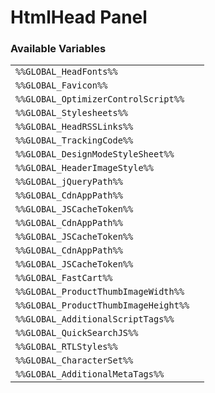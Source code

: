 # HtmlHead Panel

### Available Variables
|||
|---|---|
| `%%GLOBAL_HeadFonts%%` |
| `%%GLOBAL_Favicon%%` |
| `%%GLOBAL_OptimizerControlScript%%` |
| `%%GLOBAL_Stylesheets%%` |
| `%%GLOBAL_HeadRSSLinks%%` |
| `%%GLOBAL_TrackingCode%%` |
| `%%GLOBAL_DesignModeStyleSheet%%` |
| `%%GLOBAL_HeaderImageStyle%%` |
| `%%GLOBAL_jQueryPath%%` |
| `%%GLOBAL_CdnAppPath%%` |
| `%%GLOBAL_JSCacheToken%%` |
| `%%GLOBAL_CdnAppPath%%` |
| `%%GLOBAL_JSCacheToken%%` |
| `%%GLOBAL_CdnAppPath%%` |
| `%%GLOBAL_JSCacheToken%%` |
| `%%GLOBAL_FastCart%%` |
| `%%GLOBAL_ProductThumbImageWidth%%` |
| `%%GLOBAL_ProductThumbImageHeight%%` |
| `%%GLOBAL_AdditionalScriptTags%%` |
| `%%GLOBAL_QuickSearchJS%%` |
| `%%GLOBAL_RTLStyles%%` |
| `%%GLOBAL_CharacterSet%%` |
| `%%GLOBAL_AdditionalMetaTags%%` |
